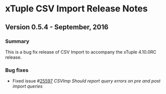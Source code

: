 # xTuple CSV Import Release Notes
## Version 0.5.4 - September, 2016

### Summary

This is a bug fix release of CSV Import to accompany the
xTuple 4.10.0RC release.

### Bug fixes

- Fixed issue #[25597](http://www.xtuple.org/xtincident/view/bugs/25597)
  _CSVImp Should report query errors on pre and post import queries_


